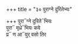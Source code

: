 +++
title = "३० पुराग्ने दुरितेभ्यः"

+++
पुरा᳓ग्ने दुरिते᳓भियः  
पुरा᳓ मृध्रे᳓भियः कवे  
प्र᳓ ण आ᳓युर् वसो तिर